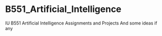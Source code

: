 # B551_Artificial_Intelligence
IU B551 Artificial Intelligence
Assignments and Projects
And some ideas if any
